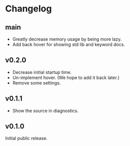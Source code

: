 # Changelog

## main

- Greatly decrease memory usage by being more lazy.
- Add back hover for showing std lib and keyword docs.

## v0.2.0

- Decrease initial startup time.
- Un-implement hover. (We hope to add it back later.)
- Remove some settings.

## v0.1.1

- Show the source in diagnostics.

## v0.1.0

Initial public release.
